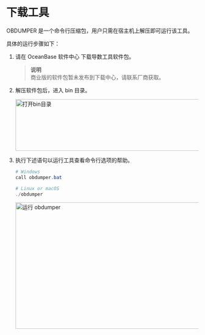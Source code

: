 下载工具 
=========================

OBDUMPER 是一个命令行压缩包，用户只需在宿主机上解压即可运行该工具。

具体的运行步骤如下：

1. 请在 OceanBase 软件中心 下载导数工具软件包。

   > **说明** <br>
   > 商业版的软件包暂未发布到下载中心，请联系厂商获取。
   
2. 解压软件包后，进入 bin 目录。

   <img src="https://obbusiness-private.oss-cn-shanghai.aliyuncs.com/doc/img/obloaderobdumper/400/cd%20bin.png" width = "560" height = "135" alt="打开bin目录" />
   

3. 执行下述语句以运行工具查看命令行选项的帮助。

   ```powershell
   # Windows
   call obdumper.bat 

   # Linux or macOS 
   ./obdumper
   ```
   
   <img src="https://obbusiness-private.oss-cn-shanghai.aliyuncs.com/doc/img/obloaderobdumper/400/download%20obdumper.png" width = "560" height = "331" alt="运行 obdumper" />